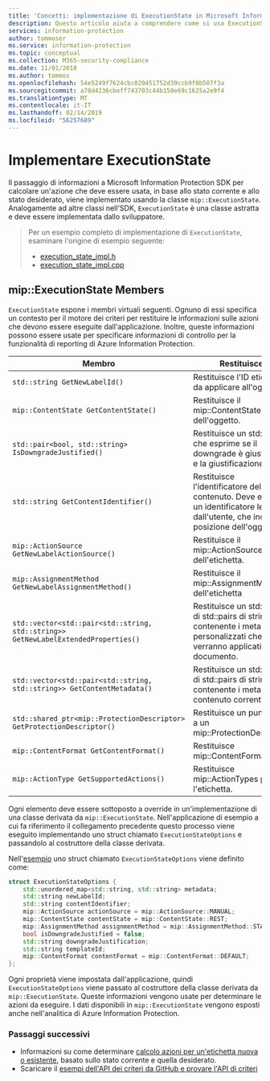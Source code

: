 ```yaml
---
title: 'Concetti: implementazione di ExecutionState in Microsoft Information Protection SDK'
description: Questo articolo aiuta a comprendere come si usa ExecutionState in Microsoft Information Protection SDK per calcolare le azioni e specificare i dettagli per la registrazione di controllo.
services: information-protection
author: tommoser
ms.service: information-protection
ms.topic: conceptual
ms.collection: M365-security-compliance
ms.date: 11/01/2018
ms.author: tommos
ms.openlocfilehash: 54e5249f7624cbc020451752d39ccb9f0b507f3a
ms.sourcegitcommit: a78d4236cbeff743703c44b150e69c1625a2e9f4
ms.translationtype: MT
ms.contentlocale: it-IT
ms.lasthandoff: 02/14/2019
ms.locfileid: "56257689"
---
```

# <a name="implement-executionstate"></a>Implementare ExecutionState

Il passaggio di informazioni a Microsoft Information Protection SDK per calcolare un'azione che deve essere usata, in base allo stato corrente e allo stato desiderato, viene implementato usando la classe `mip::ExecutionState`. Analogamente ad altre classi nell'SDK, `ExecutionState` è una classe astratta e deve essere implementata dallo sviluppatore.

> Per un esempio completo di implementazione di `ExecutionState`, esaminare l'origine di esempio seguente:
>
> * [execution_state_impl.h](https://github.com/Azure-Samples/mipsdk-policyapi-cpp-sample-basic/blob/master/mipsdk-policyapi-cpp-sample-basic/execution_state_impl.h)
> * [execution_state_impl.cpp](https://github.com/Azure-Samples/mipsdk-policyapi-cpp-sample-basic/blob/master/mipsdk-policyapi-cpp-sample-basic/execution_state_impl.cpp)

## <a name="mipexecutionstate-members"></a>mip::ExecutionState Members

`ExecutionState` espone i membri virtuali seguenti. Ognuno di essi specifica un contesto per il motore dei criteri per restituire le informazioni sulle azioni che devono essere eseguite dall'applicazione. Inoltre, queste informazioni possono essere usate per specificare informazioni di controllo per la funzionalità di reporting di Azure Information Protection.


| Membro                                                                           | Restituisce                                                                                                              |
|----------------------------------------------------------------------------------|----------------------------------------------------------------------------------------------------------------------|
| `std::string GetNewLabelId()`                                                      | Restituisce l'ID etichetta da applicare all'oggetto.                                                                    |
| `mip::ContentState GetContentState()`                                              | Restituisce il mip::ContentState dell'oggetto.                                                                         |
| `std::pair<bool, std::string> IsDowngradeJustified()`                              | Restituisce un std::pair che esprime se il downgrade è giustificato e la giustificazione.                                 |
| `std::string GetContentIdentifier()`                                               | Restituisce l'identificatore del contenuto. Deve essere un identificatore leggibile dall'utente, che indica la posizione dell'oggetto.   |
| `mip::ActionSource GetNewLabelActionSource()`                                      | Restituisce il mip::ActionSource dell'etichetta.                                                                          |
| `mip::AssignmentMethod GetNewLabelAssignmentMethod()`                              | Restituisce il mip::AssignmentMethod dell'etichetta                                                                        |
| `std::vector<std::pair<std::string, std::string>> GetNewLabelExtendedProperties()` | Restituisce un std::vector di std::pairs di stringa contenente i metadati personalizzati che verranno applicati al documento. |
| `std::vector<std::pair<std::string, std::string>> GetContentMetadata()`            | Restituisce un std::vector di std::pairs di stringa contenente i metadati di contenuto correnti.                               |
| `std::shared_ptr<mip::ProtectionDescriptor> GetProtectionDescriptor()`           | Restituisce un puntatore a un mip::ProtectionDescriptor                                                                     |
| `mip::ContentFormat GetContentFormat()`                                            | Restituisce mip::ContentFormat                                                                                           |
| `mip::ActionType GetSupportedActions()`                                           | Restituisce mip::ActionTypes per l'etichetta.                                                                              |

Ogni elemento deve essere sottoposto a override in un'implementazione di una classe derivata da `mip::ExecutionState`. Nell'applicazione di esempio a cui fa riferimento il collegamento precedente questo processo viene eseguito implementando uno struct chiamato `ExecutionStateOptions` e passandolo al costruttore della classe derivata.

Nell'[esempio](https://github.com/Azure-Samples/mipsdk-policyapi-cpp-sample-basic/blob/master/mipsdk-policyapi-cpp-sample-basic/execution_state_impl.h) uno struct chiamato `ExecutionStateOptions` viene definito come:

```cpp
struct ExecutionStateOptions {
    std::unordered_map<std::string, std::string> metadata;
    std::string newLabelId;
    std::string contentIdentifier;
    mip::ActionSource actionSource = mip::ActionSource::MANUAL;
    mip::ContentState contentState = mip::ContentState::REST;
    mip::AssignmentMethod assignmentMethod = mip::AssignmentMethod::STANDARD;
    bool isDowngradeJustified = false;
    std::string downgradeJustification;
    std::string templateId;
    mip::ContentFormat contentFormat = mip::ContentFormat::DEFAULT;
};
```

Ogni proprietà viene impostata dall'applicazione, quindi `ExecutionStateOptions` viene passato al costruttore della classe derivata da `mip::ExecutionState`. Queste informazioni vengono usate per determinare le azioni da eseguire. I dati disponibili in `mip::ExecutionState` vengono esposti anche nell'analitica di Azure Information Protection.

### <a name="next-steps"></a>Passaggi successivi

- Informazioni su come determinare [calcolo azioni per un'etichetta nuova o esistente](concept-handler-policy-computeactions-cpp.md), basato sullo stato corrente e quella desiderato.
- Scaricare il [esempi dell'API dei criteri da GitHub e provare l'API di criteri](https://azure.microsoft.com/resources/samples/?sort=0&term=mipsdk+policyapi)

